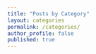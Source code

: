 ```yaml
---
title: "Posts by Category"
layout: categories
permalink: /categories/
author_profile: false
published: true
---
```

